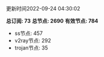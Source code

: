 更新时间2022-09-24 04:30:02

**总订阅: 73**
**总节点: 2690**
**有效节点: 784**
- ss节点: 457
- v2ray节点: 292
- trojan节点: 35
